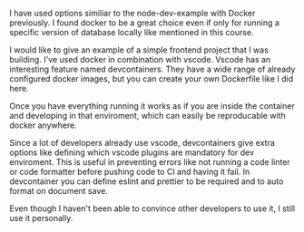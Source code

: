 I have used options similiar to the node-dev-example with Docker previously. I found docker to be a great choice even if only for running a specific version of database locally like mentioned in this course.

I would like to give an example of a simple frontend project that I was building. I've used docker in combination with vscode. Vscode has an interesting feature named devcontainers. They have a wide range of already configured docker images, but you can create your own Dockerfile like I did here. 

Once you have everything running it works as if you are inside the container and developing in that enviroment, which can easily be reproducable with docker anywhere. 

Since a lot of developers already use vscode, devcontainers give extra options like defining which vscode plugins are mandatory for dev enviroment. This is useful in preventing errors like not running a code linter or code formatter before pushing code to CI and having it fail. In devcontainer you can define eslint and prettier to be required and to auto format on document save. 

Even though I haven't been able to convince other developers to use it, I still use it personally.